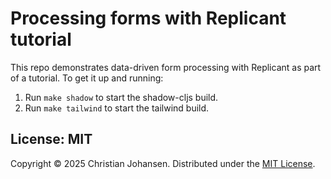 # Processing forms with Replicant tutorial

This repo demonstrates data-driven form processing with Replicant as part of a
tutorial. To get it up and running:

1. Run `make shadow` to start the shadow-cljs build.
2. Run `make tailwind` to start the tailwind build.

## License: MIT

Copyright © 2025 Christian Johansen. Distributed under the [MIT
License](https://opensource.org/license/mit).
